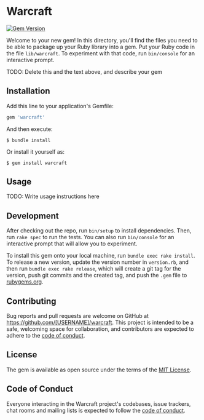# Warcraft

[![Gem Version](https://badge.fury.io/rb/warcraft.svg)](https://badge.fury.io/rb/warcraft)

Welcome to your new gem! In this directory, you'll find the files you need to be able to package up your Ruby library into a gem. Put your Ruby code in the file `lib/warcraft`. To experiment with that code, run `bin/console` for an interactive prompt.

TODO: Delete this and the text above, and describe your gem

## Installation

Add this line to your application's Gemfile:

```ruby
gem 'warcraft'
```

And then execute:

    $ bundle install

Or install it yourself as:

    $ gem install warcraft

## Usage

TODO: Write usage instructions here

## Development

After checking out the repo, run `bin/setup` to install dependencies. Then, run `rake spec` to run the tests. You can also run `bin/console` for an interactive prompt that will allow you to experiment.

To install this gem onto your local machine, run `bundle exec rake install`. To release a new version, update the version number in `version.rb`, and then run `bundle exec rake release`, which will create a git tag for the version, push git commits and the created tag, and push the `.gem` file to [rubygems.org](https://rubygems.org).

## Contributing

Bug reports and pull requests are welcome on GitHub at https://github.com/[USERNAME]/warcraft. This project is intended to be a safe, welcoming space for collaboration, and contributors are expected to adhere to the [code of conduct](https://github.com/[USERNAME]/warcraft/blob/master/CODE_OF_CONDUCT.md).

## License

The gem is available as open source under the terms of the [MIT License](https://opensource.org/licenses/MIT).

## Code of Conduct

Everyone interacting in the Warcraft project's codebases, issue trackers, chat rooms and mailing lists is expected to follow the [code of conduct](https://github.com/[USERNAME]/warcraft/blob/master/CODE_OF_CONDUCT.md).
